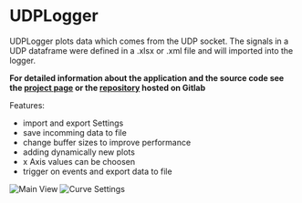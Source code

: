 # UDPLogger
UDPLogger plots data which comes from the UDP socket. The signals in a UDP dataframe were defined in a .xlsx or .xml file and will imported into the logger.

**For detailed information about the application and the source code see the [project page](https://murmele.gitlab.io/UDPLogger/) or the [repository](https://gitlab.com/Murmele/UDPLogger) hosted on Gitlab**

Features:

- import and export Settings
- save incomming data to file
- change buffer sizes to improve performance
- adding dynamically new plots
- x Axis values can be choosen
- trigger on events and export data to file

![Main View](https://gitlab.com/Murmele/UDPLogger/-/raw/master/res/images/MainView.png)
![Curve Settings](https://gitlab.com/Murmele/UDPLogger/-/raw/master/res/images/CurveSettings.png)

